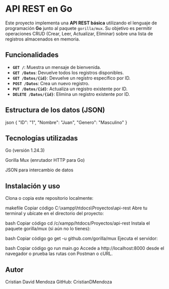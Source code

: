 # API REST en Go 

Este proyecto implementa una **API REST básica** utilizando el lenguaje de programación **Go** junto al paquete `gorilla/mux`. Su objetivo es permitir operaciones CRUD (Crear, Leer, Actualizar, Eliminar) sobre una lista de registros almacenados en memoria.

## Funcionalidades

- **`GET /`**: Muestra un mensaje de bienvenida.
- **`GET /Datos`**: Devuelve todos los registros disponibles.
- **`GET /Datos/{id}`**: Devuelve un registro específico por ID.
- **`POST /Datos`**: Crea un nuevo registro.
- **`PUT /Datos/{id}`**: Actualiza un registro existente por ID.
- **`DELETE /Datos/{id}`**: Elimina un registro existente por ID.

## Estructura de los datos (JSON)

json
{
  "ID": "1",
  "Nombre": "Juan",
  "Genero": "Masculino"
}
## Tecnologías utilizadas
Go (versión 1.24.3)

Gorilla Mux (enrutador HTTP para Go)

JSON para intercambio de datos

##  Instalación y uso
Clona o copia este repositorio localmente:

makefile
Copiar código
C:\xampp\htdocs\Proyectos\api-rest
Abre tu terminal y ubícate en el directorio del proyecto:

bash
Copiar código
cd /c/xampp/htdocs/Proyectos/api-rest
Instala el paquete gorilla/mux (si aún no lo tienes):

bash
Copiar código
go get -u github.com/gorilla/mux
Ejecuta el servidor:

bash
Copiar código
go run main.go
Accede a http://localhost:8000 desde el navegador o prueba las rutas con Postman o cURL.

## Autor
Cristian David Mendoza
GitHub: CristianDMendoza


